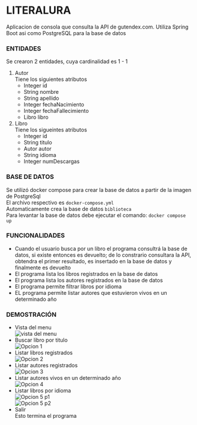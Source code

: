 # LITERALURA  
Aplicacion de consola que consulta la API de gutendex.com. Utiliza Spring Boot asi como PostgreSQL para la base de datos  
  
### ENTIDADES  
Se crearon 2 entidades, cuya cardinalidad es 1 - 1
1. Autor  
Tiene los siguientes atributos  
    - Integer id
    - String nombre
    - String apellido
    - Integer fechaNacimiento 
    - Integer fechaFallecimiento
    - Libro libro
2. Libro  
Tiene los sigueintes atributos
    - Integer id 
    - String titulo
    - Autor autor
    - String idioma 
    - Integer numDescargas

### BASE DE DATOS
Se utilizó docker compose para crear la base de datos a partir de la imagen de PostgreSql  
El archivo respectivo es `docker-compose.yml`  
Automaticamente crea la base de datos `biblioteca`  
Para levantar la base de datos debe ejecutar el comando: `docker compose up`

### FUNCIONALIDADES  
- Cuando el usuario busca por un libro el programa consultrá la base de datos, si existe entonces es devuelto; de lo constrario consultara la API, obtendra el primer resultado, es insertado en la base de datos y finalmente es devuelto  
- El programa lista los libros registrados en la base de datos
- El programa lista los autores registrados en la base de datos
- El programa permite filtrar libros por idioma
- EL programa permite listar autores que estuvieron vivos en un determinado año

### DEMOSTRACIÓN  
- Vista del menu    
![vista del menu](./img/menuInicial.png)
- Buscar libro por titulo    
![Opcion 1](./img/opcion1.png)  
- Listar libros registrados    
![Opcion 2](./img/opcion2.png)
- Listar autores registrados    
![Opcion 3](./img/opcion3.png)
- Listar autores vivos en un determinado año  
![Opcion 4](./img/opcion4.png)
- Listar libros por idioma  
![Opcion 5 p1](./img/opcionLenguajes.png)  
![Opcion 5 p2](./img/opcion5p2.png)    
- Salir  
Esto termina el programa
